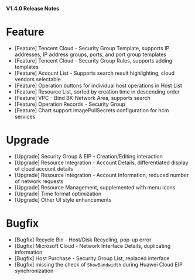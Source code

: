 **V1.4.0 Release Notes**

# Feature

- [Feature] Tencent Cloud - Security Group Template, supports IP addresses, IP address groups, ports, and port group templates
- [Feature] Tencent Cloud - Security Group Rules, supports adding templates
- [Feature] Account List - Supports search result highlighting, cloud vendors selectable
- [Feature] Operation buttons for individual host operations in Host List
- [Feature] Resource List, sorted by creation time in descending order
- [Feature] VPC - Bind BK-Network Area, supports search
- [Feature] Operation Records - Security Group
- [Feature] Chart support imagePullSecrets configuration for hcm services

# Upgrade

- [Upgrade] Security Group & EIP - Creation/Editing interaction
- [Upgrade] Resource Integration - Account Details, differentiated display of cloud account details
- [Upgrade] Resource Integration - Account Information, reduced number of network requests
- [Upgrade] Resource Management, supplemented with menu icons
- [Upgrade] Time format optimization
- [Upgrade] Other UI style enhancements

# Bugfix

- [Bugfix] Recycle Bin - Host/Disk Recycling, pop-up error
- [Bugfix] Microsoft Cloud - Network Interface Details, duplicating information
- [Bugfix] Host Purchase - Security Group List, replaced interface
- [Bugfix] missing the check of `ShowBandwidth` during  Huawei Cloud EIP synchronization